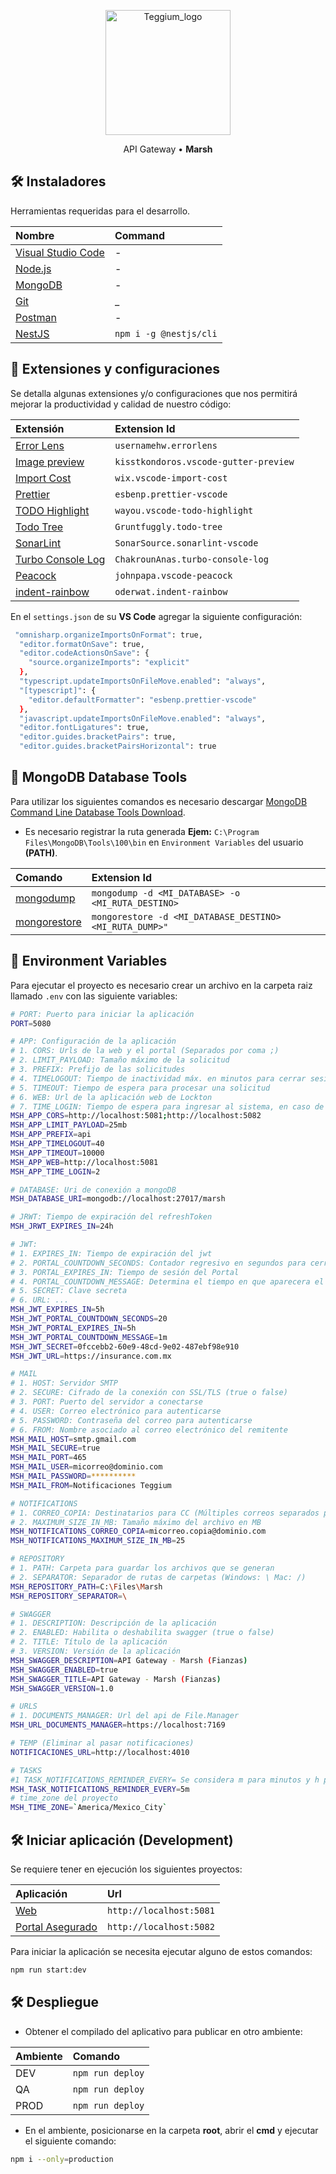 <p align="center">
  <a href="https://www.teggium.com" target="blank"><img width="200" src="https://uatprestomsh.teggium.com/assets/images/logos/logo-teggium-dark.svg"  alt="Teggium_logo" /></a>
</p>

<p align="center">API Gateway • <b>Marsh</b></p>

## 🛠️ Instaladores

Herramientas requeridas para el desarrollo.

| Nombre                                                                                | Command                |
| :------------------------------------------------------------------------------------ | :--------------------- |
| [Visual Studio Code](https://code.visualstudio.com/)                                  | -                      |
| [Node.js](https://nodejs.org/dist/v18.16.0/node-v18.16.0-x64.msi)                     | -                      |
| [MongoDB](https://fastdl.mongodb.org/windows/mongodb-windows-x86_64-6.0.5-signed.msi) | -                      |
| [Git](https://git-scm.com/download/win)                                               | \_                     |
| [Postman](https://dl.pstmn.io/download/latest/win64)                                  | -                      |
| [NestJS](https://angular.io/guide/setup-local#install-the-angular-cli)                | `npm i -g @nestjs/cli` |

## 📄 Extensiones y configuraciones

Se detalla algunas extensiones y/o configuraciones que nos permitirá mejorar la productividad y calidad de nuestro código:

| Extensión                                                                                                | Extension Id                          |
| :------------------------------------------------------------------------------------------------------- | :------------------------------------ |
| [Error Lens](https://marketplace.visualstudio.com/items?itemName=usernamehw.errorlens)                   | `usernamehw.errorlens`                |
| [Image preview](https://marketplace.visualstudio.com/items?itemName=kisstkondoros.vscode-gutter-preview) | `kisstkondoros.vscode-gutter-preview` |
| [Import Cost](https://marketplace.visualstudio.com/items?itemName=wix.vscode-import-cost)                | `wix.vscode-import-cost`              |
| [Prettier](https://marketplace.visualstudio.com/items?itemName=esbenp.prettier-vscode)                   | `esbenp.prettier-vscode`              |
| [TODO Highlight](https://marketplace.visualstudio.com/items?itemName=wayou.vscode-todo-highlight)        | `wayou.vscode-todo-highlight`         |
| [Todo Tree](https://marketplace.visualstudio.com/items?itemName=Gruntfuggly.todo-tree)                   | `Gruntfuggly.todo-tree`               |
| [SonarLint](https://marketplace.visualstudio.com/items?itemName=SonarSource.sonarlint-vscode)            | `SonarSource.sonarlint-vscode`        |
| [Turbo Console Log](https://marketplace.visualstudio.com/items?itemName=ChakrounAnas.turbo-console-log)  | `ChakrounAnas.turbo-console-log`      |
| [Peacock](https://marketplace.visualstudio.com/items?itemName=johnpapa.vscode-peacock)                   | `johnpapa.vscode-peacock`             |
| [indent-rainbow](https://marketplace.visualstudio.com/items?itemName=oderwat.indent-rainbow)             | `oderwat.indent-rainbow`              |

En el `settings.json` de su **VS Code** agregar la siguiente configuración:

```bash
 "omnisharp.organizeImportsOnFormat": true,
  "editor.formatOnSave": true,
  "editor.codeActionsOnSave": {
    "source.organizeImports": "explicit"
  },
  "typescript.updateImportsOnFileMove.enabled": "always",
  "[typescript]": {
    "editor.defaultFormatter": "esbenp.prettier-vscode"
  },
  "javascript.updateImportsOnFileMove.enabled": "always",
  "editor.fontLigatures": true,
  "editor.guides.bracketPairs": true,
  "editor.guides.bracketPairsHorizontal": true
```

## 📄 MongoDB Database Tools

Para utilizar los siguientes comandos es necesario descargar [MongoDB Command Line Database Tools Download](https://www.mongodb.com/try/download/database-tools).

- Es necesario registrar la ruta generada **Ejem:** `C:\Program Files\MongoDB\Tools\100\bin` en `Environment Variables` del usuario **(PATH)**.

| Comando                                                                   | Extension Id                                            |
| :------------------------------------------------------------------------ | :------------------------------------------------------ |
| [mongodump](https://www.mongodb.com/docs/database-tools/mongodump/)       | `mongodump -d <MI_DATABASE> -o <MI_RUTA_DESTINO>`       |
| [mongorestore](https://www.mongodb.com/docs/database-tools/mongorestore/) | `mongorestore -d <MI_DATABASE_DESTINO> <MI_RUTA_DUMP>"` |

## 📄 Environment Variables

Para ejecutar el proyecto es necesario crear un archivo en la carpeta raiz llamado `.env` con las siguiente variables:

```bash
# PORT: Puerto para iniciar la aplicación
PORT=5080

# APP: Configuración de la aplicación
# 1. CORS: Urls de la web y el portal (Separados por coma ;)
# 2. LIMIT_PAYLOAD: Tamaño máximo de la solicitud
# 3. PREFIX: Prefijo de las solicitudes
# 4. TIMELOGOUT: Tiempo de inactividad máx. en minutos para cerrar sesión automáticamente
# 5. TIMEOUT: Tiempo de espera para procesar una solicitud
# 6. WEB: Url de la aplicación web de Lockton
# 7. TIME_LOGIN: Tiempo de espera para ingresar al sistema, en caso de que se cierre el explorador sin hacer logout
MSH_APP_CORS=http://localhost:5081;http://localhost:5082
MSH_APP_LIMIT_PAYLOAD=25mb
MSH_APP_PREFIX=api
MSH_APP_TIMELOGOUT=40
MSH_APP_TIMEOUT=10000
MSH_APP_WEB=http://localhost:5081
MSH_APP_TIME_LOGIN=2

# DATABASE: Uri de conexión a mongoDB
MSH_DATABASE_URI=mongodb://localhost:27017/marsh

# JRWT: Tiempo de expiración del refreshToken
MSH_JRWT_EXPIRES_IN=24h

# JWT:
# 1. EXPIRES_IN: Tiempo de expiración del jwt
# 2. PORTAL_COUNTDOWN_SECONDS: Contador regresivo en segundos para cerrar el sesión en el Portal
# 3. PORTAL_EXPIRES_IN: Tiempo de sesión del Portal
# 4. PORTAL_COUNTDOWN_MESSAGE: Determina el tiempo en que aparecera el mensaje debe ser menor al  portal_expires_in
# 5. SECRET: Clave secreta
# 6. URL: ...
MSH_JWT_EXPIRES_IN=5h
MSH_JWT_PORTAL_COUNTDOWN_SECONDS=20
MSH_JWT_PORTAL_EXPIRES_IN=5h
MSH_JWT_PORTAL_COUNTDOWN_MESSAGE=1m
MSH_JWT_SECRET=0fccebb2-60e9-48cd-9e02-487ebf98e910
MSH_JWT_URL=https://insurance.com.mx

# MAIL
# 1. HOST: Servidor SMTP
# 2. SECURE: Cifrado de la conexión con SSL/TLS (true o false)
# 3. PORT: Puerto del servidor a conectarse
# 4. USER: Correo electrónico para autenticarse
# 5. PASSWORD: Contraseña del correo para autenticarse
# 6. FROM: Nombre asociado al correo electrónico del remitente
MSH_MAIL_HOST=smtp.gmail.com
MSH_MAIL_SECURE=true
MSH_MAIL_PORT=465
MSH_MAIL_USER=micorreo@dominio.com
MSH_MAIL_PASSWORD=**********
MSH_MAIL_FROM=Notificaciones Teggium

# NOTIFICATIONS
# 1. CORREO_COPIA: Destinatarios para CC (Múltiples correos separados por ;)
# 2. MAXIMUM_SIZE_IN_MB: Tamaño máximo del archivo en MB
MSH_NOTIFICATIONS_CORREO_COPIA=micorreo.copia@dominio.com
MSH_NOTIFICATIONS_MAXIMUM_SIZE_IN_MB=25

# REPOSITORY
# 1. PATH: Carpeta para guardar los archivos que se generan
# 2. SEPARATOR: Separador de rutas de carpetas (Windows: \ Mac: /)
MSH_REPOSITORY_PATH=C:\Files\Marsh
MSH_REPOSITORY_SEPARATOR=\

# SWAGGER
# 1. DESCRIPTION: Descripción de la aplicación
# 2. ENABLED: Habilita o deshabilita swagger (true o false)
# 2. TITLE: Título de la aplicación
# 3. VERSION: Versión de la aplicación
MSH_SWAGGER_DESCRIPTION=API Gateway - Marsh (Fianzas)
MSH_SWAGGER_ENABLED=true
MSH_SWAGGER_TITLE=API Gateway - Marsh (Fianzas)
MSH_SWAGGER_VERSION=1.0

# URLS
# 1. DOCUMENTS_MANAGER: Url del api de File.Manager
MSH_URL_DOCUMENTS_MANAGER=https://localhost:7169

# TEMP (Eliminar al pasar notificaciones)
NOTIFICACIONES_URL=http://localhost:4010

# TASKS
#1 TASK_NOTIFICATIONS_REMINDER_EVERY= Se considera m para minutos y h para horas.
MSH_TASK_NOTIFICATIONS_REMINDER_EVERY=5m
# time_zone del proyecto
MSH_TIME_ZONE=`America/Mexico_City`

```

## 🛠️ Iniciar aplicación (Development)

Se requiere tener en ejecución los siguientes proyectos:

| Aplicación                                | Url                     |
| :---------------------------------------- | :---------------------- |
| [Web](http://localhost:5081)              | `http://localhost:5081` |
| [Portal Asegurado](http://localhost:5082) | `http://localhost:5082` |

Para iniciar la aplicación se necesita ejecutar alguno de estos comandos:

```bash
npm run start:dev
```

## 🛠️ Despliegue

- Obtener el compilado del aplicativo para publicar en otro ambiente:

| Ambiente | Comando          |
| :------- | :--------------- |
| DEV      | `npm run deploy` |
| QA       | `npm run deploy` |
| PROD     | `npm run deploy` |

- En el ambiente, posicionarse en la carpeta **root**, abrir el **cmd** y ejecutar el siguiente comando:

```bash
npm i --only=production
```
